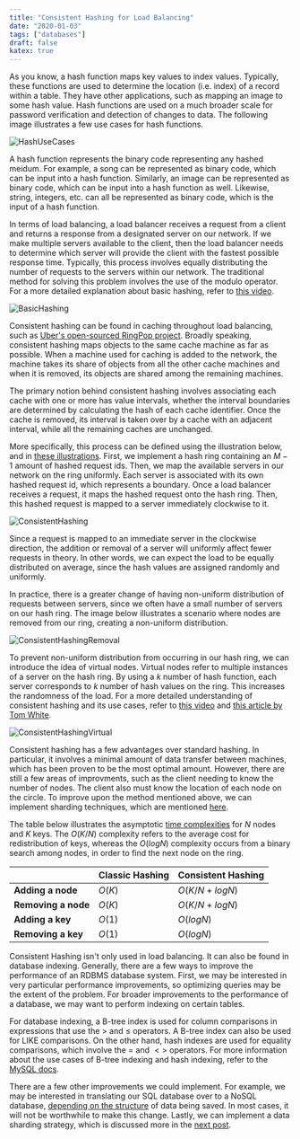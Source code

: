 ```yaml
---
title: "Consistent Hashing for Load Balancing"
date: "2020-01-03"
tags: ["databases"]
draft: false
katex: true
---
```


As you know, a hash function maps key values to index values. Typically, these functions are used to determine the location (i.e. index) of a record within a table. They have other applications, such as mapping an image to some hash value. Hash functions are used on a much broader scale for password verification and detection of changes to data. The following image illustrates a few use cases for hash functions.

![HashUseCases](/img/hash1.svg)

A hash function represents the binary code representing any hashed meidum. For example, a song can be represented as binary code, which can be input into a hash function. Similarly, an image can be represented as binary code, which can be input into a hash function as well. Likewise, string, integers, etc. can all be represented as binary code, which is the input of a hash function. 

In terms of load balancing, a load balancer receives a request from a client and returns a response from a designated server on our network. If we make multiple servers available to the client, then the load balancer needs to determine which server will provide the client with the fastest possible response time. Typically, this process involves equally distributing the number of requests to the servers within our network. The traditional method for solving this problem involves the use of the modulo operator. For a more detailed explanation about basic hashing, refer to [this video](https://www.youtube.com/watch?v=tHEyzVbl4bg).

![BasicHashing](/img/hash2.svg)

Consistent hashing can be found in caching throughout load balancing, such as [Uber's open-sourced RingPop project](https://eng.uber.com/ringpop-open-source-nodejs-library/). Broadly speaking, consistent hashing maps objects to the same cache machine as far as possible. When a machine used for caching is added to the network, the machine takes its share of objects from all the other cache machines and when it is removed, its objects are shared among the remaining machines.

The primary notion behind consistent hashing involves associating each cache with one or more has value intervals, whether the interval boundaries are determined by calculating the hash of each cache identifier. Once the cache is removed, its interval is taken over by a cache with an adjacent interval, while all the remaining caches are unchanged.

More specifically, this process can be defined using the illustration below, and in [these illustrations](https://blog.carlosgaldino.com/consistent-hashing.html). First, we implement a hash ring containing an $M-1$ amount of hashed request ids. Then, we map the available servers in our network on the ring uniformly. Each server is associated with its own hashed request id, which represents a boundary. Once a load balancer receives a request, it maps the hashed request onto the hash ring. Then, this hashed request is mapped to a server immediately clockwise to it.

![ConsistentHashing](/img/hash3.svg)

Since a request is mapped to an immediate server in the clockwise direction, the addition or removal of a server will uniformly affect fewer requests in theory. In other words, we can expect the load to be equally distributed on average, since the hash values are assigned randomly and uniformly.

In practice, there is a greater change of having non-uniform distribution of requests between servers, since we often have a small number of servers on our hash ring. The image below illustrates a scenario where nodes are removed from our ring, creating a non-uniform distribution.

![ConsistentHashingRemoval](/img/hash4.svg)

To prevent non-uniform distribution from occurring in our hash ring, we can introduce the idea of virtual nodes. Virtual nodes refer to multiple instances of a server on the hash ring. By using a $k$ number of hash function, each server corresponds to $k$ number of hash values on the ring. This increases the randomness of the load. For a more detailed understanding of consistent hashing and its use cases, refer to [this video](https://www.youtube.com/watch?v=zaRkONvyGr8) and [this article by Tom White](https://tom-e-white.com/2007/11/consistent-hashing.html).

![ConsistentHashingVirtual](/img/hash5.svg)

Consistent hashing has a few advantages over standard hashing. In particular, it involves a minimal amount of data transfer between machines, which has been proven to be the most optimal amount. However, there are still a few areas of improvments, such as the client needing to know the number of nodes. The client also must know the location of each node on the circle. To improve upon the method mentioned above, we can implement sharding techniques, which are mentioned [here](http://blog.gaurav.im/2016/11/17/sharding-databases-a-quick-trick/).

The table below illustrates the asymptotic [time complexities](https://en.wikipedia.org/wiki/Consistent_hashing) for $N$ nodes and $K$ keys. The $O(K/N)$ complexity refers to the average cost for redistribution of keys, whereas the $O(logN)$ complexity occurs from a binary search among nodes, in order to find the next node on the ring.

|                     | Classic Hashing | Consistent Hashing |
| ------------------- | --------------- | ------------------ |
| **Adding a node**   | $O(K)$          | $O(K/N + logN)$    |
| **Removing a node** | $O(K)$          | $O(K/N + logN)$    |
| **Adding a key**    | $O(1)$          | $O(logN)$          |
| **Removing a key**  | $O(1)$          | $O(logN)$          |

Consistent Hashing isn't only used in load balancing. It can also be found in database indexing. Generally, there are a few ways to improve the performance of an RDBMS database system. First, we may be interested in very particular performance improvements, so optimizing queries may be the extent of the problem. For broader improvements to the performance of a database, we may want to perform indexing on certain tables.

For database indexing, a B-tree index is used for column comparisons in expressions that use the $>$ and $\le$ operators. A B-tree index can also be used for LIKE comparisons. On the other hand, hash indexes are used for equality comparisons, which involve the $=$ and $<>$ operators. For more information about the use cases of B-tree indexing and hash indexing, refer to the [MySQL docs](https://dev.mysql.com/doc/refman/8.0/en/index-btree-hash.html).

There are a few other improvements we could implement. For example, we may be interested in translating our SQL database over to a NoSQL database, [depending on the structure](https://softwareengineering.stackexchange.com/a/175546) of data being saved. In most cases, it will not be worthwhile to make this change. Lastly, we can implement a data sharding strategy, which is discussed more in the [next post](/blog/shard/).

